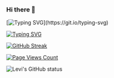 ### Hi there 👋
[![Typing SVG](https://readme-typing-svg.demolab.com?font=Fira+Code&pause=1000&color=F7A733&random=false&width=435&lines=Hello%2C+I'm+Levi.)](https://git.io/typing-svg)


[![Typing SVG](https://readme-typing-svg.demolab.com?font=Fira+Code&pause=1000&color=F7B9F6&random=false&width=435&lines=%F0%9F%92%99+If+you+like%2C+give+%E2%AD%90%EF%B8%8F+and+share+it)](https://git.io/typing-svg)


[![GitHub Streak](https://streak-stats.demolab.com?user=czy13724&theme=shadow-purple&hide_border=true&border_radius=&date_format=M%20j%5B%2C%20Y%5D&dates=A288EB&fire=A85EEB&hide_longest_streak=true)](https://git.io/streak-stats)


[![Page Views Count](https://badges.toozhao.com/badges/01HFH23YN9JM370T74W0BJJ06V/orange.svg)](https://badges.toozhao.com/stats/01HFH23YN9JM370T74W0BJJ06V "Get your own page views count badge on badges.toozhao.com")

![Levi's GitHub status](https://github-readme-stats.vercel.app/api?username=czy13724&show_icons=true&theme=radical)
